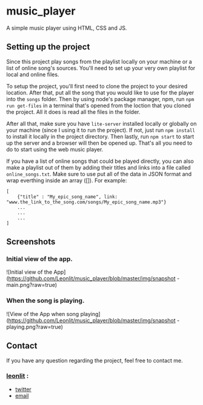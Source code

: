 # music_player
A simple music player using HTML, CSS and JS.


## Setting up the project

Since this project play songs from the playlist locally on your machine or a list of online song's sources. You'll need to set up your very own playlist for local and  online files.

To setup the project, you'll first need to clone the project to your desired location. After that, put all the song that you would like to use for the player into the ```songs``` folder. Then by using node's package manager, npm, run ```npm run get-files``` in a terminal that's opened from the loction that you cloned the project. All it does is read all the files in the folder. 

After all that, make sure you have ```lite-server``` installed locally or globally on your machine (since I using it to run the project). If not, just run ```npm install``` to install it locally in the project directory. Then lastly, run ```npm start``` to start up the server and a browser will then be opened up. That's all you need to do to start using the web music player.

If you have a list of online songs that could be played directly, you can also make a playlist out of them by adding their titles and links into a file called ```online_songs.txt```. Make sure to use put all of the data in JSON format and wrap everthing inside an array ([]). For example:

```
[
    {"title" : "My_epic_song_name", link: "www.the_link_to_the_song.com/songs/My_epic_song_name.mp3"}
    ...
    ...
    ...
]
```

## Screenshots

### Initial view of the app.

![Initial view of the App](https://github.com/Leonlit/music_player/blob/master/img/snapshot - main.png?raw=true)

### When the song is playing.

![View of the App when song playing](https://github.com/Leonlit/music_player/blob/master/img/snapshot - playing.png?raw=true)

## Contact

If you have any question regarding the project, feel free to contact me.

### [leonlit](https://github.com/Leonlit) :

 - [twitter](https://twitter.com/leonlit)
 - [email](leonlit123@gmail.com)